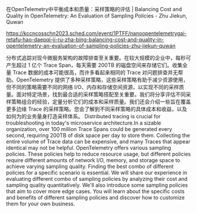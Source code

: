 在OpenTelemetry中平衡成本和质量：采样策略的评估 | Balancing Cost and Quality in OpenTelemetry: An Evaluation of Sampling Policies - Zhu Jiekun, Quwan

https://kccncosschn2023.sched.com/event/1PTFF/nanoopentelemetrygai-retafu-hao-daepqi-ji-ru-zha-bing-balancing-cost-and-quality-in-opentelemetry-an-evaluation-of-sampling-policies-zhu-jiekun-quwan

分布式追踪对现今微服务架构的故障排查至关重要。在较大规模的企业中，每秒可产生超过 1 亿个 Trace Span，每天需要 200TB 的磁盘空间来存储它们。收集全量 Trace 数据的成本可能很高，而许多看起来相同的 Trace 对问题排查并无帮助。OpenTelemetry 提供了多种采样策略，这些采样策略有助于减少资源使用，但不同的策略需要不同的网络 I/O、内存和存储空间资源，以实现不同的采样质量。面对特定场景，找到最合适的采样策略搭配至关重要。我们将分享评估不同采样策略组合的经验，定量分析它们的成本和采样质量。我们还会介绍一些旨在覆盖更多边缘 Trace 的采样策略。您会了解到不同采样策略的具体成本和收益，以及如何为的业务量身打造采样体系。 
Distributed tracing is crucial for troubleshooting in today's microservice architecture.In a sizable organization, over 100 million Trace Spans could be generated every second, requiring 200TB of disk space per day to store them. Collecting the entire volume of Trace data can be expensive, and many Traces that appear identical may not be helpful. OpenTelemetry offers various sampling policies. These policies help to reduce resource usage, but different policies require different amounts of network I/O, memory, and storage space to achieve varying sampling quality. Finding the best combo of different policies for a specific scenario is essential. We will share our experience in evaluating different combo of sampling policies by analyzing their cost and sampling quality quantitatively. We'll also introduce some sampling policies that aim to cover more edge cases. You will learn about the specific costs and benefits of different sampling policies and discover how to customize them for your own business.